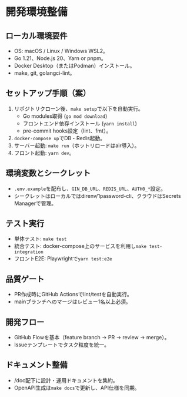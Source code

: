 # 開発環境整備

## ローカル環境要件
- OS: macOS / Linux / Windows WSL2。
- Go 1.21、Node.js 20、Yarn or pnpm。
- Docker Desktop（またはPodman）インストール。
- make, git, golangci-lint。

## セットアップ手順（案）
1. リポジトリクローン後、`make setup`で以下を自動実行。
   - Go modules取得 (`go mod download`)
   - フロントエンド依存インストール (`yarn install`)
   - pre-commit hooks設定（lint、fmt）。
2. `docker-compose up`でDB・Redis起動。
3. サーバー起動: `make run`（ホットリロードはair導入）。
4. フロント起動: `yarn dev`。

## 環境変数とシークレット
- `.env.example`を配布し、`GIN_DB_URL`、`REDIS_URL`、`AUTH0_*`設定。
- シークレットはローカルではdirenv/1password-cli、クラウドはSecrets Managerで管理。

## テスト実行
- 単体テスト: `make test`
- 統合テスト: docker-compose上のサービスを利用し`make test-integration`
- フロントE2E: Playwrightで`yarn test:e2e`

## 品質ゲート
- PR作成時にGitHub Actionsでlint/testを自動実行。
- mainブランチへのマージはレビュー1名以上必須。

## 開発フロー
- GitHub Flowを基本（feature branch -> PR -> review -> merge）。
- Issueテンプレートでタスク粒度を統一。

## ドキュメント整備
- /doc配下に設計・運用ドキュメントを集約。
- OpenAPI生成は`make docs`で更新し、API仕様を同期。
